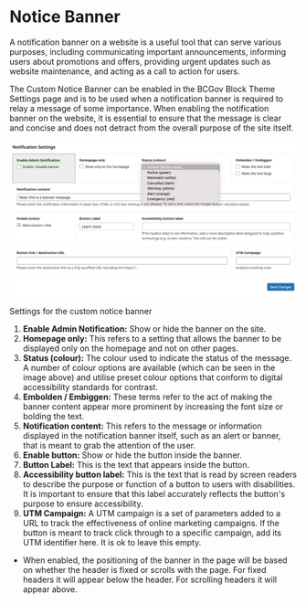 # Notice Banner

A notification banner on a website is a useful tool that can serve various purposes, including communicating important announcements, informing users about promotions and offers, providing urgent updates such as website maintenance, and acting as a call to action for users.

The Custom Notice Banner can be enabled in the BCGov Block Theme Settings page and is to be used when a notification banner is required to relay a message of some importance. When enabling the notification banner on the website, it is essential to ensure that the message is clear and concise and does not detract from the overall purpose of the site itself.

<img src="../../.vuepress/public/notice-settings.png">

Settings for the custom notice banner

1. **Enable Admin Notification:**  Show or hide the banner on the site.
2. **Homepage only:**  This refers to a setting that allows the banner to be displayed only on the homepage and not on other pages.
3. **Status (colour):**  The colour used to indicate the status of the message. A number of colour options are available (which can be seen in the image above) and utilise preset colour options that conform to digital accessibility standards for contrast.
4. **Embolden / Embiggen:**  These terms refer to the act of making the banner content appear more prominent by increasing the font size or bolding the text.
5. **Notification content:**  This refers to the message or information displayed in the notification banner itself, such as an alert or banner, that is meant to grab the attention of the user.
6. **Enable button:** Show or hide the button inside the banner.
7. **Button Label:**  This is the text that appears inside the button.
8. **Accessibility button label:**  This is the text that is read by screen readers to describe the purpose or function of a button to users with disabilities. It is important to ensure that this label accurately reflects the button's purpose to ensure accessibility.
9. **UTM Campaign:**  A UTM campaign is a set of parameters added to a URL to track the effectiveness of online marketing campaigns. If the button is meant to track click through to a specific campaign, add its UTM identifier here. It is ok to leave this empty.

- When enabled, the positioning of the banner in the page will be based on whether the header is fixed or scrolls with the page. For fixed headers it will appear below the header. For scrolling headers it will appear above.